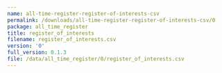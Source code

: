 ```yaml
---
name: all-time-register-register-of-interests-csv
permalink: /downloads/all-time-register-register-of-interests-csv/0
package: all_time_register
title: register_of_interests
filename: register_of_interests.csv
version: '0'
full_version: 0.1.3
file: /data/all_time_register/0/register_of_interests.csv
---
```

